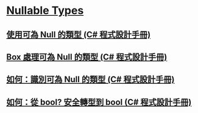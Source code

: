 # [Nullable Types](TocOutOfQuery)
## [使用可為 Null 的類型 (C# 程式設計手冊)](using-nullable-types.md)
## [Box 處理可為 Null 的類型 (C# 程式設計手冊)](boxing-nullable-types.md)
## [如何：識別可為 Null 的類型 (C# 程式設計手冊)](how-to-identify-a-nullable-type.md)
## [如何：從 bool? 安全轉型到 bool (C# 程式設計手冊)](how-to-safely-cast-from-bool-to-bool.md)
